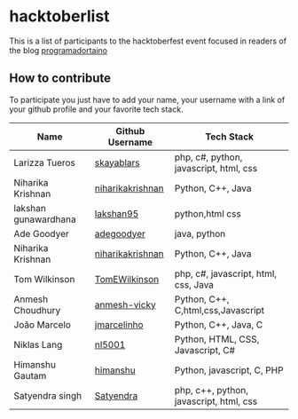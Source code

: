 # hacktoberlist

This is a list of participants to the hacktoberfest event focused in readers of the blog [programadortaino](https://www.programadortaino.com)

## How to contribute
To participate you just have to add your name, your username with a link of your github profile and your favorite tech stack.

Name              | Github Username                                | Tech Stack  
----------------- | ---------------------------------------------- | -------------
Larizza Tueros    | [skayablars](https://github.com/skayablars)    | php, c#, python, javascript, html, css
Niharika Krishnan | [niharikakrishnan](https://github.com/niharikakrishnan) | Python, C++, Java
lakshan gunawardhana | [lakshan95](https://github.com/lakshan95/)| python,html css
Ade Goodyer       | [adegoodyer](https://github.com/adegoodyer)    | java, python
Niharika Krishnan | [niharikakrishnan](https://github.com/niharikakrishnan) | Python, C++, Java 
Tom Wilkinson     | [TomEWilkinson](https://github.com/TomEWilkinson/) | php, c#, javascript, html, css, Java
Anmesh Choudhury | [anmesh-vicky](https://github.com/anmesh-vicky) | Python, C++, C,html,css,Javascript
João Marcelo | [jmarcelinho](https://github.com/jmarcelinho) | Python, C++, Java, C
Niklas Lang       | [nl5001](https://github.com/nl5001)            | Python, HTML, CSS, Javascript, C#
Himanshu Gautam | [himanshu](https://github.com/himanshu81494) | Python, javascript, C, PHP
Satyendra singh   | [Satyendra](https://github.com/satysingh87) | php, c++, python, javascript, html, css
